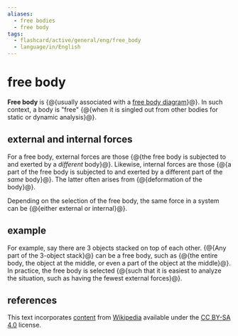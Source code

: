 ```yaml
---
aliases:
  - free bodies
  - free body
tags:
  - flashcard/active/general/eng/free_body
  - language/in/English
---
```


# free body

__Free body__ is {@{usually associated with a [free body diagram](free%20body%20diagram.md)}@}. In such context, a body is "free" {@{when it is singled out from other bodies for static or dynamic analysis}@}.

## external and internal forces

For a free body, external forces are those {@{the free body is subjected to and exerted by a _different_ body}@}. Likewise, internal forces are those {@{a part of the free body is subjected to and exerted by a different part of the _same_ body}@}. The latter often arises from {@{deformation of the body}@}.

Depending on the selection of the free body, the same force in a system can be {@{either external or internal}@}.

## example

For example, say there are 3 objects stacked on top of each other. {@{Any part of the 3-object stack}@} can be a free body, such as {@{the entire body, the object at the middle, or even a part of the object at the middle}@}. In practice, the free body is selected {@{such that it is easiest to analyze the situation, such as having the fewest external forces}@}.

## references

This text incorporates [content](https://en.wikipedia.org/wiki/free_body) from [Wikipedia](Wikipedia.md) available under the [CC BY-SA 4.0](https://creativecommons.org/licenses/by-sa/4.0/) license.
